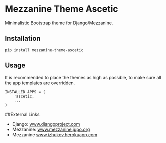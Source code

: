 # Mezzanine Theme Ascetic

Minimalistic Bootstrap theme for Django/Mezzanine.

## Installation

`pip install mezzanine-theme-ascetic`

## Usage

It is recommended to place the themes as high as possible, to make sure all the app templates are overridden.

    INSTALLED_APPS = (
        'ascetic,
        ...
    )

##External Links

* Django: www.djangoproject.com
* Mezzanine: www.mezzanine.jupo.org
* Mezzanine www.izhukov.herokuapp.com